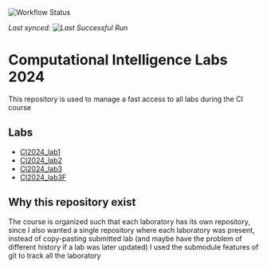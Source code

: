 ![Workflow Status](https://github.com/CodeClimberNT/CI2024-Labs/actions/workflows/sync-repo.yml/badge.svg)

_Last synced: ![Last Successful Run](https://img.shields.io/endpoint?url=https://raw.githubusercontent.com/CodeClimberNT/CI2024-Labs/main/.github/last_success.json)_


# Computational Intelligence Labs 2024

This repository is used to manage a fast access to all labs during the CI course

## Labs

- [CI2024_lab1](CI2024_lab1/README.md)
- [CI2024_lab2](CI2024_lab2/README.md)
- [CI2024_lab3](CI2024_lab3/README.md)
- [CI2024_lab3F](CI2024_lab3F/README.md)


## Why this repository exist

The course is organized such that each laboratory has its own repository, since I also wanted a single repository where each laboratory was present, instead of copy-pasting submitted lab (and maybe have the problem of different history if a lab was later updated) I used the submodule features of git to track all the laboratory

